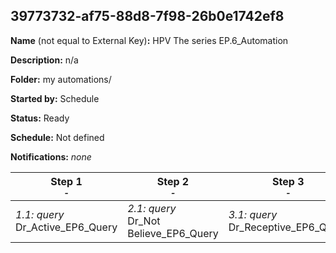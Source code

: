 ## 39773732-af75-88d8-7f98-26b0e1742ef8

**Name** (not equal to External Key)**:** HPV The series EP.6_Automation

**Description:** n/a

**Folder:** my automations/

**Started by:** Schedule

**Status:** Ready

**Schedule:** Not defined

**Notifications:** _none_


| Step 1<br>_<small>-</small>_ | Step 2<br>_<small>-</small>_ | Step 3<br>_<small>-</small>_ | Step 4<br>_<small>-</small>_ | Step 5<br>_<small>-</small>_ | Step 6<br>_<small>-</small>_ |
| --- | --- | --- | --- | --- | --- |
| _1.1: query_<br>Dr_Active_EP6_Query | _2.1: query_<br>Dr_Not Believe_EP6_Query | _3.1: query_<br>Dr_Receptive_EP6_Query | _4.1: query_<br>Dr_Never_EP6_Query | _5.1: query_<br>Dr_Strong_EP6_Query | _6.1: query_<br>Pediatrics_EP6_Query |
